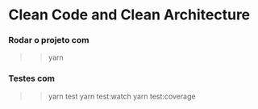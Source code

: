 # Clean Code and Clean Architecture


### Rodar o projeto com

>> yarn

### Testes com

>> yarn test
>> yarn test:watch
>> yarn test:coverage